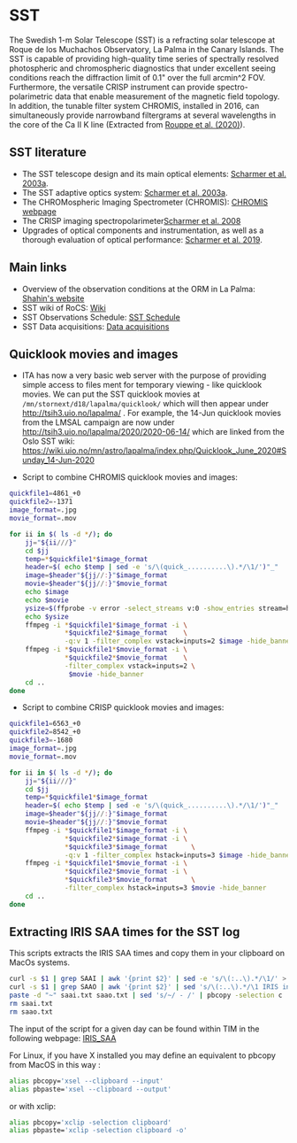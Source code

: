 # SST

The Swedish 1-m Solar Telescope (SST) is a refracting solar telescope at Roque de los Muchachos Observatory, La Palma in the Canary Islands.
The SST is capable of providing high-quality time series of spectrally resolved photospheric and chromospheric diagnostics that under excellent seeing conditions reach the diffraction limit of 0.1" over the full arcmin^2 FOV. Furthermore, the versatile CRISP instrument can provide spectro-polarimetric data that enable measurement of the magnetic field topology. In addition, the tunable filter system CHROMIS, installed in 2016, can simultaneously provide narrowband filtergrams at several wavelengths in the core of the Ca II K line (Extracted from [Rouppe et al. (2020)](https://ui.adsabs.harvard.edu/abs/2020arXiv200514175R/abstract)).

## SST literature

- The SST telescope design and its main optical elements: [Scharmer et al. 2003a](https://ui.adsabs.harvard.edu/abs/2003SPIE.4853..341S/abstract).
- The SST adaptive optics system: [Scharmer et al. 2003a](https://ui.adsabs.harvard.edu/abs/2003SPIE.4853..370S/abstract).
- The CHROMospheric Imaging Spectrometer (CHROMIS): [CHROMIS webpage](https://dubshen.astro.su.se/wiki/index.php/CHROMIS) 
- The CRISP imaging spectropolarimeter[Scharmer et al. 2008](https://ui.adsabs.harvard.edu/abs/2008ApJ...689L..69S/abstract)
- Upgrades of optical components and instrumentation, as well as a thorough evaluation of optical performance: [Scharmer et al. 2019](https://ui.adsabs.harvard.edu/abs/2019A%26A...626A..55S/abstract).

## Main links

- Overview of the observation conditions at the ORM in La Palma: [Shahin's website](https://shahin.website/sst/)
- SST wiki of RoCS: [Wiki](https://wiki.uio.no/mn/astro/lapalma/)
- SST Observations Schedule: [SST Schedule](https://dubshen.astro.su.se/wiki/index.php/Observations_schedule_2019)
- SST Data acquisitions: [Data acquisitions](https://dubshen.astro.su.se/wiki/index.php/Data_acquisitions)

## Quicklook movies and images

- ITA has now a very basic web server with the purpose of providing simple access to files ment for temporary viewing - like quicklook movies. 
We can put the SST quicklook movies at `/mn/stornext/d18/lapalma/quicklook/` which will then appear under http://tsih3.uio.no/lapalma/
. For example, the 14-Jun quicklook movies from the LMSAL campaign are now under http://tsih3.uio.no/lapalma/2020/2020-06-14/
which are linked from the Oslo SST wiki: https://wiki.uio.no/mn/astro/lapalma/index.php/Quicklook_June_2020#Sunday_14-Jun-2020

- Script to combine CHROMIS quicklook movies and images:
```bash
quickfile1=4861_+0
quickfile2=-1371
image_format=.jpg
movie_format=.mov

for ii in $( ls -d */); do
    jj="${ii///}"
    cd $jj
    temp=*$quickfile1*$image_format
    header=$( echo $temp | sed -e 's/\(quick_..........\).*/\1/')"_"
    image=$header"${jj//:}"$image_format 
    movie=$header"${jj//:}"$movie_format
    echo $image 
    echo $movie         
    ysize=$(ffprobe -v error -select_streams v:0 -show_entries stream=height -of csv=s=x:p=0 *$quickfile1*$image_format)
    echo $ysize
    ffmpeg -i *$quickfile1*$image_format -i \
              *$quickfile2*$image_format    \
              -q:v 1 -filter_complex vstack=inputs=2 $image -hide_banner    
    ffmpeg -i *$quickfile1*$movie_format -i \
              *$quickfile2*$movie_format    \
              -filter_complex vstack=inputs=2 \
               $movie -hide_banner    
    cd ..       
done
```

- Script to combine CRISP quicklook movies and images:
```bash
quickfile1=6563_+0
quickfile2=8542_+0
quickfile3=-1680
image_format=.jpg
movie_format=.mov

for ii in $( ls -d */); do
    jj="${ii///}"
    cd $jj
    temp=*$quickfile1*$image_format
    header=$( echo $temp | sed -e 's/\(quick_..........\).*/\1/')"_"
    image=$header"${jj//:}"$image_format 
    movie=$header"${jj//:}"$movie_format
    ffmpeg -i *$quickfile1*$image_format -i \
              *$quickfile2*$image_format -i \
              *$quickfile3*$image_format      \
              -q:v 1 -filter_complex hstack=inputs=3 $image -hide_banner    
    ffmpeg -i *$quickfile1*$movie_format -i \
              *$quickfile2*$movie_format -i \
              *$quickfile3*$movie_format      \
              -filter_complex hstack=inputs=3 $movie -hide_banner    
    cd ..       
done
```

## Extracting IRIS SAA times for the SST log

This scripts extracts the IRIS SAA times and copy them in your clipboard on MacOs systems.
```bash
curl -s $1 | grep SAAI | awk '{print $2}' | sed -e 's/\(:..\).*/\1/' > saai.txt
curl -s $1 | grep SAAO | awk '{print $2}' | sed 's/\(:..\).*/\1 IRIS in SAA <br\>/'  > saao.txt
paste -d "~" saai.txt saao.txt | sed 's/~/ - /' | pbcopy -selection c
rm saai.txt
rm saao.txt
```
The input of the script for a given day can be found within TIM in the following webpage:
[IRIS_SAA](https://iris.lmsal.com/health-safety/timeline/)

For Linux, if you have X installed you may define an equivalent to pbcopy from MacOS in this way :
```bash
alias pbcopy='xsel --clipboard --input'
alias pbpaste='xsel --clipboard --output'
```
or with xclip:
```bash
alias pbcopy='xclip -selection clipboard'
alias pbpaste='xclip -selection clipboard -o'
```
